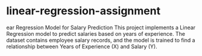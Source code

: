 # linear-regression-assignment
ear Regression Model for Salary Prediction This project implements a Linear Regression model to predict salaries based on years of experience. The dataset contains employee salary records, and the model is trained to find a relationship between Years of Experience (X) and Salary (Y).
